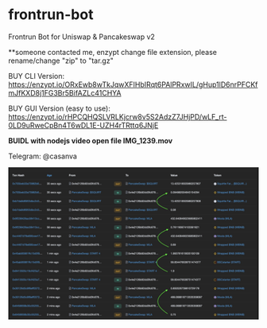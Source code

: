 # frontrun-bot
Frontrun Bot for Uniswap &amp; Pancakeswap v2


**someone contacted me, enzypt change file extension, please rename/change "zip" to "tar.gz"


BUY CLI Version: https://enzypt.io/ORxEwb8wTkJqwXFIHbIRqt6PAlPRxwIL/gHup1lD6nrPFCKfmJfKXD8j1FG3Br5BifAZLc41CHYA

BUY GUI Version (easy to use): https://enzypt.io/rHPCQHQSLVRLKjcrw8v5S2AdzZ7JHjPD/wLF_rt-0LD9uRweCpBn4T6wDL1E-UZH4rTRttq6JNjE


**BUIDL with nodejs video open file IMG_1239.mov**

Telegram: @casanva





![Alt text](Untitled.jpg)







